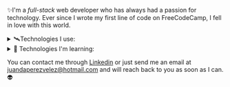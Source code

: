 ✨I'm a _full-stack_ web developer who has always had a passion for technology. Ever since I wrote my first line of code on FreeCodeCamp, I fell in love with this world.

<details>
<summary>🛰️Technologies I use: </summary>
- JavaScrip
- React.js
- Next.js
- Node.js
- Talwind CSS
- PostgreSQL
- Sequelize
- Prisma ORM
- Express
- GIT
</details>

<details>
<summary>🚡 Technologies I'm learning:</summary>
- TypeScript
- Bootstrap
</details>

You can contact me through [Linkedin](www.linkedin.com/in/juan-david-pérez-vélez-276090184) or just send me an email at juandaperezvelez@hotmail.com and will reach back to you as soon as I can.👽







<!--
**juand2295/juand2295** is a ✨ _special_ ✨ repository because its `README.md` (this file) appears on your GitHub profile.

Here are some ideas to get you started:

- 🔭 I’m currently working on ...
- 🌱 I’m currently learning ...
- 👯 I’m looking to collaborate on ...
- 🤔 I’m looking for help with ...
- 💬 Ask me about ...
- 📫 How to reach me: ...
- 😄 Pronouns: ...
- ⚡ Fun fact: ...
-->
